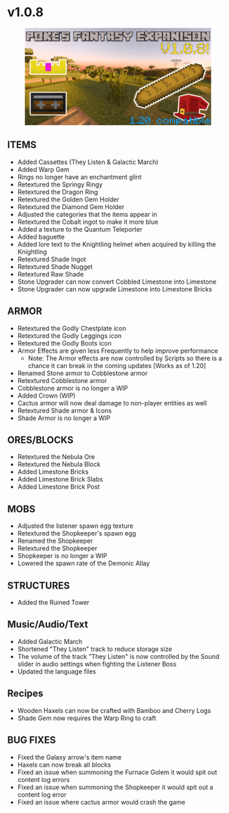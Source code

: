# v1.0.8

<figure><img src="../../.gitbook/assets/Pokes-Fantasy-Expansion-Addon-MCPE-Thumbnail.png" alt=""><figcaption></figcaption></figure>

## ITEMS&#x20;

* Added Cassettes (They Listen & Galactic March)&#x20;
* Added Warp Gem&#x20;
* Rings no longer have an enchantment glint&#x20;
* Retextured the Springy Ringy&#x20;
* Retextured the Dragon Ring&#x20;
* Retextured the Golden Gem Holder&#x20;
* Retextured the Diamond Gem Holder&#x20;
* Adjusted the categories that the items appear in&#x20;
* Retextured the Cobalt ingot to make it more blue&#x20;
* Added a texture to the Quantum Teleporter&#x20;
* Added baguette&#x20;
* Added lore text to the Knightling helmet when acquired by killing the Knightling&#x20;
* Retextured Shade Ingot&#x20;
* Retextured Shade Nugget&#x20;
* Retextured Raw Shade&#x20;
* Stone Upgrader can now convert Cobbled Limestone into Limestone&#x20;
* Stone Upgrader can now upgrade Limestone into Limestone Bricks

## ARMOR&#x20;

* Retextured the Godly Chestplate icon&#x20;
* Retextured the Godly Leggings icon&#x20;
* Retextured the Godly Boots icon&#x20;
* Armor Effects are given less Frequently to help improve performance&#x20;
  * Note: The Armor effects are now controlled by Scripts so there is a chance it can break in the coming updates \[Works as of 1.20]
* Renamed Stone armor to Cobblestone armor&#x20;
* Retextured Cobblestone armor&#x20;
* Cobblestone armor is no longer a WIP&#x20;
* Added Crown (WIP)
* Cactus armor will now deal damage to non-player entities as well&#x20;
* Retextured Shade armor & Icons
* Shade Armor is no longer a WIP

## ORES/BLOCKS&#x20;

* Retextured the Nebula Ore&#x20;
* Retextured the Nebula Block&#x20;
* Added Limestone Bricks&#x20;
* Added Limestone Brick Slabs&#x20;
* Added Limestone Brick Post

## MOBS&#x20;

* Adjusted the listener spawn egg texture&#x20;
* Retextured the Shopkeeper's spawn egg&#x20;
* Renamed the Shopkeeper&#x20;
* Retextured the Shopkeeper&#x20;
* Shopkeeper is no longer a WIP&#x20;
* Lowered the spawn rate of the Demonic Allay

## STRUCTURES&#x20;

* Added the Ruined Tower

## Music/Audio/Text

* Added Galactic March&#x20;
* Shortened "They Listen" track to reduce storage size&#x20;
* The volume of the track "They Listen" is now controlled by the Sound slider in audio settings when fighting the Listener Boss&#x20;
* Updated the language files

## Recipes&#x20;

* Wooden Haxels can now be crafted with Bamboo and Cherry Logs&#x20;
* Shade Gem now requires the Warp Ring to craft

## BUG FIXES&#x20;

* Fixed the Galaxy arrow's item name
* Haxels can now break all blocks&#x20;
* Fixed an issue when summoning the Furnace Golem it would spit out content log errors&#x20;
* Fixed an issue when summoning the Shopkeeper it would spit out a content log error&#x20;
* Fixed an issue where cactus armor would crash the game
